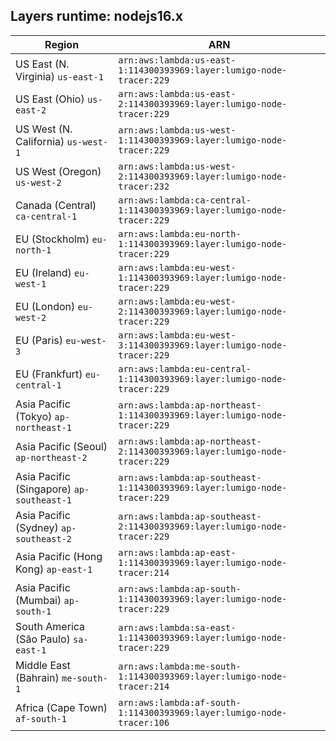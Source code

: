 Layers runtime: nodejs16.x
----
| Region | ARN |
| --- | --- |
|US East (N. Virginia)  `us-east-1`|`arn:aws:lambda:us-east-1:114300393969:layer:lumigo-node-tracer:229`|
|US East (Ohio)  `us-east-2`|`arn:aws:lambda:us-east-2:114300393969:layer:lumigo-node-tracer:229`|
|US West (N. California)  `us-west-1`|`arn:aws:lambda:us-west-1:114300393969:layer:lumigo-node-tracer:229`|
|US West (Oregon)  `us-west-2`|`arn:aws:lambda:us-west-2:114300393969:layer:lumigo-node-tracer:232`|
|Canada (Central)  `ca-central-1`|`arn:aws:lambda:ca-central-1:114300393969:layer:lumigo-node-tracer:229`|
|EU (Stockholm)  `eu-north-1`|`arn:aws:lambda:eu-north-1:114300393969:layer:lumigo-node-tracer:229`|
|EU (Ireland)  `eu-west-1`|`arn:aws:lambda:eu-west-1:114300393969:layer:lumigo-node-tracer:229`|
|EU (London)  `eu-west-2`|`arn:aws:lambda:eu-west-2:114300393969:layer:lumigo-node-tracer:229`|
|EU (Paris)  `eu-west-3`|`arn:aws:lambda:eu-west-3:114300393969:layer:lumigo-node-tracer:229`|
|EU (Frankfurt)  `eu-central-1`|`arn:aws:lambda:eu-central-1:114300393969:layer:lumigo-node-tracer:229`|
|Asia Pacific (Tokyo)  `ap-northeast-1`|`arn:aws:lambda:ap-northeast-1:114300393969:layer:lumigo-node-tracer:229`|
|Asia Pacific (Seoul)  `ap-northeast-2`|`arn:aws:lambda:ap-northeast-2:114300393969:layer:lumigo-node-tracer:229`|
|Asia Pacific (Singapore)  `ap-southeast-1`|`arn:aws:lambda:ap-southeast-1:114300393969:layer:lumigo-node-tracer:229`|
|Asia Pacific (Sydney)  `ap-southeast-2`|`arn:aws:lambda:ap-southeast-2:114300393969:layer:lumigo-node-tracer:229`|
|Asia Pacific (Hong Kong)  `ap-east-1`|`arn:aws:lambda:ap-east-1:114300393969:layer:lumigo-node-tracer:214`|
|Asia Pacific (Mumbai)  `ap-south-1`|`arn:aws:lambda:ap-south-1:114300393969:layer:lumigo-node-tracer:229`|
|South America (São Paulo)  `sa-east-1`|`arn:aws:lambda:sa-east-1:114300393969:layer:lumigo-node-tracer:229`|
|Middle East (Bahrain)  `me-south-1`|`arn:aws:lambda:me-south-1:114300393969:layer:lumigo-node-tracer:214`|
|Africa (Cape Town)  `af-south-1`|`arn:aws:lambda:af-south-1:114300393969:layer:lumigo-node-tracer:106`|
